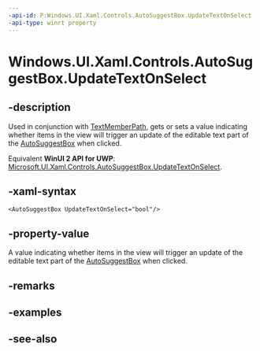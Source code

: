 ```yaml
---
-api-id: P:Windows.UI.Xaml.Controls.AutoSuggestBox.UpdateTextOnSelect
-api-type: winrt property
---
```


<!-- Property syntax
public bool UpdateTextOnSelect { get;  set; }
-->

# Windows.UI.Xaml.Controls.AutoSuggestBox.UpdateTextOnSelect

## -description
Used in conjunction with [TextMemberPath](autosuggestbox_textmemberpath.md), gets or sets a value indicating whether items in the view will trigger an update of the editable text part of the [AutoSuggestBox](autosuggestbox.md) when clicked.

Equivalent **WinUI 2 API for UWP**: [Microsoft.UI.Xaml.Controls.AutoSuggestBox.UpdateTextOnSelect](/windows/winui/api/microsoft.ui.xaml.controls.autosuggestbox.updatetextonselect).

## -xaml-syntax
```xaml
<AutoSuggestBox UpdateTextOnSelect="bool"/>
```


## -property-value
A value indicating whether items in the view will trigger an update of the editable text part of the [AutoSuggestBox](autosuggestbox.md) when clicked.

## -remarks

## -examples

## -see-also
